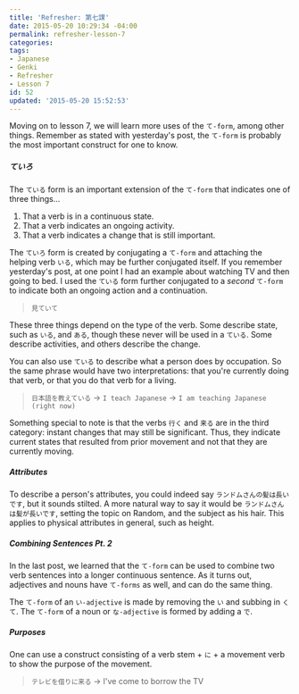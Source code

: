 ```yaml
---
title: 'Refresher: 第七課'
date: 2015-05-20 10:29:34 -04:00
permalink: refresher-lesson-7
categories:
tags:
- Japanese
- Genki
- Refresher
- Lesson 7
id: 52
updated: '2015-05-20 15:52:53'
---
```


Moving on to lesson 7, we will learn more uses of the `て-form`, among other things. Remember as stated with yesterday's post, the `て-form` is probably the most important construct for one to know.

##### ていろ

The `ている` form is an important extension of the `て-form` that indicates one of three things...

1. That a verb is in a continuous state.
2. That a verb indicates an ongoing activity.
3. That a verb indicates a change that is still important.

The `ていろ` form is created by conjugating a `て-form` and attaching the helping verb `いる`, which may be further conjugated itself. If you remember yesterday's post, at one point I had an example about watching TV and then going to bed. I used the `ている` form further conjugated to a *second* `て-form` to indicate both an ongoing action and a continuation.

> `見ていて`

These three things depend on the type of the verb. Some describe  state, such as `いる`, and `ある`, though these never will be used in a `ている`. Some describe activities, and others describe the change.

You can also use `ている` to describe what a person does by occupation. So the same phrase would have two interpretations: that you're currently doing that verb, or that you do that verb for a living.

> `日本語を教えている` -> `I teach Japanese` -> `I am teaching Japanese (right now)`

Something special to note is that the verbs `行く` and `来る` are in the third category: instant changes that may still be significant. Thus, they indicate current states that resulted from prior movement and not that they are currently moving.

##### Attributes

To describe a person's attributes, you could indeed say `ランドムさんの髪は長いです`, but it sounds stilted. A more natural way to say it would be `ランドムさんは髪が長いです`, setting the topic on Random, and the subject as his hair. This applies to physical attributes in general, such as height.

##### Combining Sentences Pt. 2

In the last post, we learned that the `て-form` can be used to combine two verb sentences into a longer continuous sentence. As it turns out, adjectives and nouns have `て-forms` as well, and can do the same thing.

The `て-form` of an `い-adjective` is made by removing the `い` and subbing in `くて`. The `て-form` of a noun or `な-adjective` is formed by adding a `で`.

##### Purposes

One can use a construct consisting of a verb stem + `に` + a movement verb to show the purpose of the movement.

> `テレビを借りに来る` -> I've come to borrow the TV
